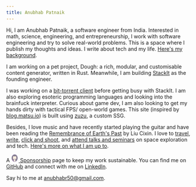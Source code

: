 ```yaml
---
title: Anubhab Patnaik
---
```



Hi, I am Anubhab Patnaik, a software engineer from India. Interested in math, science, engineering, and entrepreneurship, I work with software engineering and try to solve real-world problems. This is a space where I publish my thoughts and ideas. I write about tech and my life. [Here's my background](/cv.html).

I am working on a pet project, Dough: a rich, modular, and customisable content generator, written in Rust. Meanwhile, I am building [StackIt](https://nowstackit.com) as the founding engineer.

I was working on a [bit-torrent client](https://github.com/fuzzymfx/b) before getting busy with StackIt. I am also exploring esoteric programming languages and looking into the brainfuck interpreter. Curious about game dev, I am also looking to get my hands dirty with tactical FPS/ open-world games. This site (inspired by [blog.matsu.io](https://blog.matsu.io)) is built using [zuzu](https://github.com/fuzzymfx/zuzu), a custom SSG.

Besides, I love music and have recently started playing the guitar and have been reading the [Remembrance of Earth's Past](https://en.wikipedia.org/wiki/Remembrance_of_Earth%27s_Past) by Liu Cixin. I love to [travel](https://anubhavp.dev/explored), [write](https://anubhavp.dev/blog), [click and shoot](https://instagram.com/anubhavclicks), and [attend talks and seminars](https://anubhavp.dev/cv#activities) on space exploration and tech. [Here's more on what I am up to](/current.html).

A [<img src="/assets/img/kofi.svg" alt="github" class="pb-1 mr-5 " width="18" height="22" style="margin-right: 2px;"> Sponsorship](https://github.com/sponsors/fuzzymfx/) page to keep my work sustainable. You can find me on [GitHub](https://github.com/fuzzymfx) and connect with me on [LinkedIn](https://www.linkedin.com/in/anubhabpatnaik0530/).

Say hi to me at <anubhabr50@gmail.com>.
